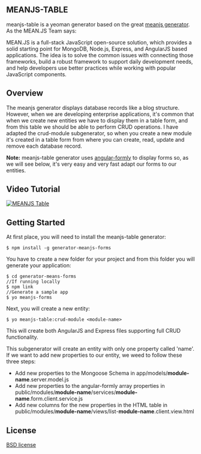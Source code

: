 ## MEANJS-TABLE

meanjs-table is a yeoman generator based on the great [meanjs generator](https://github.com/meanjs/generator-meanjs). As the MEAN.JS Team says:

MEAN.JS is a full-stack JavaScript open-source solution, which provides a solid starting point for MongoDB, Node.js, Express, and AngularJS based applications. The idea is to solve the common issues with connecting those frameworks, build a robust framework to support daily development needs, and help developers use better practices while working with popular JavaScript components.

## Overview

The meanjs generator displays database records like a blog structure. However, when we are developing enterprise applications, it's common that when we create new entities we have to display them in a table form, and from this table we should be able to perform CRUD operations. I have adapted the crud-module subgenerator, so when you create a new module it's created in a table form from where you can create, read, update and remove each database record.

**Note:** meanjs-table generator uses [angular-formly](https://github.com/formly-js/angular-formly) to display forms so, as we will see below, it's very easy and very fast adapt our forms to our entities.

## Video Tutorial

[![MEANJS Table](http://www.jlmonteagudo.com/wp-content/uploads/2015/04/video-generator-meanjs-table.png)](https://youtu.be/G6OlAjvzXfc)

## Getting Started

At first place, you will need to install the meanjs-table generator:

```
$ npm install -g generator-meanjs-forms
```

You have to create a new folder for your project and from this folder you will generate your application:

```
$ cd generator-means-forms
//If running locally
$ npm link  
//Generate a sample app
$ yo meanjs-forms
```

Next, you will create a new entity:

```
$ yo meanjs-table:crud-module <module-name>
```

This will create both AngularJS and Express files supporting full CRUD functionality.

This subgenerator will create an entity with only one property called 'name'. If we want to add new properties to our entity, we weed to follow these three steps:

* Add new properties to the Mongoose Schema in app/models/**module-name**.server.model.js
* Add new properties to the angular-formly array properties in public/modules/**module-name**/services/**module-name**.form.client.service.js
* Add new columns for the new properties in the HTML table in public/modules/**module-name**/views/list-**module-name**.client.view.html


## License

[BSD license](http://opensource.org/licenses/bsd-license.php)
